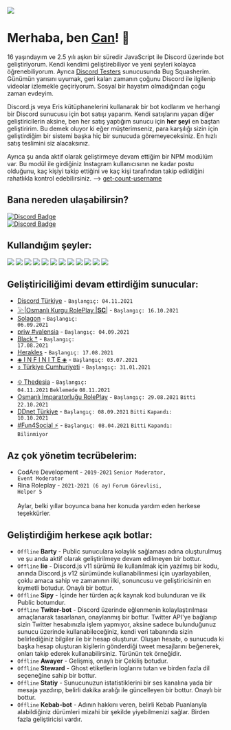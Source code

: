 ![](https://komarev.com/ghpvc/?username=chimpdev)
# Merhaba, ben <a href="https://discord.com/users/613700645173592086">Can</a>! 👋
16 yaşındayım ve 2.5 yılı aşkın bir süredir JavaScript ile Discord üzerinde bot geliştiriyorum. Kendi kendimi geliştirebiliyor ve yeni şeyleri kolayca öğrenebiliyorum. Ayrıca [Discord Testers](https://discord.gg/discord-testers) sunucusunda Bug Squasherim. Günümün yarısını uyumak, geri kalan zamanın çoğunu Discord ile ilgilenip videolar izlemekle geçiriyorum. Sosyal bir hayatım olmadığından çoğu zaman evdeyim.

Discord.js veya Eris kütüphanelerini kullanarak bir bot kodlarım ve herhangi bir Discord sunucusu için bot satışı yaparım. Kendi satışlarını yapan diğer geliştiricilerin aksine, ben her satış yaptığım sunucu için __her şeyi__ en baştan geliştiririm. Bu demek oluyor ki eğer müşterimseniz, para karşılığı sizin için geliştirdiğim bir sistemi başka hiç bir sunucuda göremeyeceksiniz. En hızlı satış teslimini siz alacaksınız.

Ayrıca şu anda aktif olarak geliştirmeye devam ettiğim bir NPM modülüm var. Bu modül ile girdiğiniz Instagram kullanıcısının ne kadar postu olduğunu, kaç kişiyi takip ettiğini ve kaç kişi tarafından takip edildiğini rahatlıkla kontrol edebilirsiniz. --> [get-count-username](https://www.npmjs.com/package/get-count-username) 

## Bana nereden ulaşabilirsin?
[![Discord Badge](https://img.shields.io/badge/can-white?style=social&logo=Discord)](https://discord.com/users/613700645173592086)<br>
[![Discord Badge](https://img.shields.io/badge/thiskyhan-white?style=social&logo=Instagram)](https://instagram.com/thiskyhan)

## Kullandığım şeyler:

<img src='https://img.shields.io/badge/JavaScript-323330?style=for-the-badge&logo=javascript&logoColor=F7DF1E'/> <img src='https://img.shields.io/badge/Ruby-CC342D?style=for-the-badge&logo=ruby&logoColor=white'/> <img src='https://img.shields.io/badge/HTML5-E34F26?style=for-the-badge&logo=html5&logoColor=white'/> <img src='https://img.shields.io/badge/CSS3-1572B6?style=for-the-badge&logo=css3&logoColor=white'/> <img src='https://img.shields.io/badge/MongoDB-white?style=for-the-badge&logo=mongodb&logoColor=4EA94B'/> <img src='https://img.shields.io/badge/SQLite-07405E?style=for-the-badge&logo=sqlite&logoColor=white'/> <img src='https://img.shields.io/badge/Node.js-339933?style=for-the-badge&logo=nodedotjs&logoColor=white'/> <img src='https://img.shields.io/badge/npm-CB3837?style=for-the-badge&logo=npm&logoColor=white'/> <img src='https://img.shields.io/badge/Heroku-430098?style=for-the-badge&logo=heroku&logoColor=white'/> <img src='https://img.shields.io/badge/Glitch-2800ff?style=for-the-badge&logo=glitch&logoColor=white'/> <img src='https://img.shields.io/badge/Visual_Studio_Code-0078D4?style=for-the-badge&logo=visual%20studio%20code&logoColor=white'/> <img src='https://img.shields.io/badge/Tailwind%20CSS-white?style=for-the-badge&logo=tailwindcss&logoColor=00b6d2'/>

## Geliştiriciliğimi devam ettirdiğim sunucular:
- [Discord Türkiye](https://discord.gg/turkiye) - <code>Başlangıç: 04.11.2021</code>
- [𓅪|Osmanlı Kurgu RolePlay |𝐒𝐂|](https://discord.gg/3zXwUXhbaMn) - <code>Başlangıç: 16.10.2021</code>
- [Solagon](https://discord.gg/solagon) - <code>Başlangıç: 06.09.2021</code>
- [priw #valensia](https://discord.gg/k3U2Ta3teC) - <code>Başlangıç: 04.09.2021</code>
- [Black †](https://discord.gg/blacks) - <code>Başlangıç: 17.08.2021</code> 
- [Herakles](https://discord.gg/herakles) - <code>Başlangıç: 17.08.2021</code>
- [◈ I N F I N I T E ◈](https://discord.gg/5f9bm8pWcN) - <code>Başlangıç: 03.07.2021</code>
- [⌽  Türkiye Cumhuriyeti](https://discord.gg/tcrp) - <code>Başlangıç: 31.01.2021</code><br><br>
- [⟐ Thedesia](https://discord.gg/) - <code>Başlangıç: 04.11.2021</code> <code>Beklemede</code> <code>08.11.2021</code><br>
- [Osmanlı İmparatorluğu RolePlay](https://discord.gg/3sS2pNZjWF) - <code>Başlangıç: 29.08.2021</code> <code>Bitti</code> <code>22.10.2021</code><br>
- [DDnet Türkiye](https://discord.gg/ddnetturkiye) - <code>Başlangıç: 08.09.2021</code> <code>Bitti</code> <code>Kapandı: 10.10.2021</code><br>
- [#Fun4Social ⚡](https://discord.gg/blvck) - <code>Başlangıç: 08.04.2021</code> <code>Bitti</code> <code>Kapandı: Bilinmiyor</code>

## Az çok yönetim tecrübelerim:
- CodAre Development - <code>2019-2021</code> <code>Senior Moderator, Event Moderator</code>
- Rina Roleplay - <code>2021-2021 (6 ay)</code> <code>Forum Görevlisi, Helper 5</code><br><br>
Aylar, belki yıllar boyunca bana her konuda yardım eden herkese teşekkürler.

## Geliştirdiğim herkese açık botlar:
- <code>Offline</code> **Barty** - Public sunuculara kolaylık sağlaması adına oluşturulmuş ve şu anda aktif olarak geliştirilmeye devam edilmeyen bir bottur.
- <code>Offline</code> **lie** - Discord.js v11 sürümü ile kullanılmak için yazılmış bir kodu, anında Discord.js v12 sürümünde kullanabilinmesi için uyarlayabilen, çoklu amaca sahip ve zamanının ilki, sonuncusu ve geliştiricisinin en kıymetli botudur. Onaylı bir bottur.
- <code>Offline</code> **Sipy** - İçinde her türden açık kaynak kod bulunduran ve ilk Public botumdur.
- <code>Offline</code> **Twiter-bot** - Discord üzerinde eğlenmenin kolaylaştırılması amaçlanarak tasarlanan, onaylanmış bir bottur. Twitter API'ye bağlanıp sizin Twitter hesabınızla işlem yapmıyor, aksine sadece bulunduğunuz sunucu üzerinde kullanabileceğiniz, kendi veri tabanında sizin belirlediğiniz bilgiler ile bir hesap oluşturur. Oluşan hesabı, o sunucuda ki başka hesap oluşturan kişilerin gönderdiği tweet mesajlarını beğenerek, onları takip ederek kullanabilirsiniz. Türünün tek örneğidir.  
- <code>Offline</code> **Awayer** - Gelişmiş, onaylı bir Çekiliş botudur.
- <code>Offline</code> **Steward** - Ghost etiketlerin loglarını tutan ve birden fazla dil seçeneğine sahip bir bottur.
- <code>Offline</code> **Statiy** - Sunucunuzun istatistiklerini bir ses kanalına yada bir mesaja yazdırıp, belirli dakika aralığı ile güncelleyen bir bottur. Onaylı bir bottur.
- <code>Offline</code> **Kebab-bot** - Adının hakkını veren, belirli Kebab Puanlarıyla alabildiğiniz dürümleri mizahi bir şekilde yiyebilmenizi sağlar. Birden fazla geliştiricisi vardır.<br><br><br>

